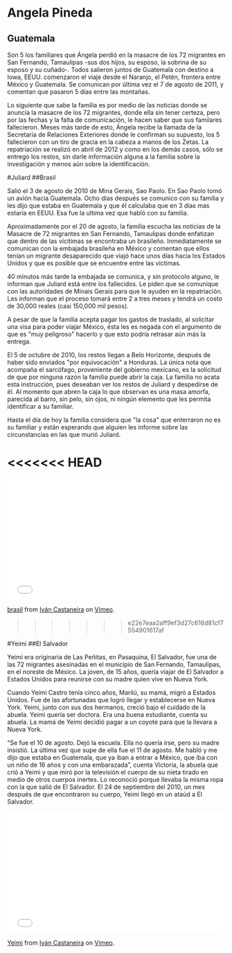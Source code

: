 <div id="bilder"></div>

# Angela Pineda
## Guatemala

Son 5 los familiares que Ángela perdió en la masacre de los 72 migrantes en San Fernando, Tamaulipas -sus dos hijos, su esposo, la sobrina de su esposo y su cuñado-.
Todos salieron juntos de Guatemala con destino a Iowa, EEUU. comenzaron el viaje desde el Naranjo, el Petén, frontera entre México y Guatemala. Se comunican por última vez el 7 de agosto de 2011, y comentan que pasaron 5 días entre las montañas.

Lo siguiente que sabe la familia es por medio de las noticias donde se anuncia la masacre de los 72 migrantes, donde ella sin tener certeza, pero por las fechas y la falta de comunicación, le hacen saber que sus familares fallecieron.
Meses más tarde de esto, Ángela recibe la llamada de la Secretaría de Relaciones Exteriores donde le confirman su supuesto, los 5 fallecieron con un tiro de gracia en la cabeza a manos de los Zetas.
La repatriación se realizó en abril de 2012 y como en los demás casos, sólo se entrego los restos, sin darle información alguna a la familia sobre la investigación y menos aún sobre la identificación.

<div id="juiliard"></div>

#Juliard 
##Brasil


Salió el 3 de agosto de 2010 de Mina Gerais, Sao Paolo. En Sao Paolo tomó un avión hacia Guatemala. Ocho días después  se comunico con su familia y les dijo que estaba en Guatemala y que él calculaba que en 3 días mas estaría en EEUU. Esa fue la ultima vez que habló con su familia.

Aproximadamente por el 20 de agosto, la familia escucha las noticias de la Masacre de 72 migrantes en San Fernando, Tamaulipas donde enfatizan que dentro de las vícitimas se encontraba un brasileño. Inmediatamente se comunican con la embajada brasileña en México y comentan que ellos tenían un migrante desaparecido que viajó hace unos días hacia los Estados Unidos y que es posible que se encuentre entre las víctimas.

40 minutos más tarde la embajada se comunica, y sin protocolo alguno, le informan que Juliard está entre los fallecidos. Le piden que se comunique con las autoridades de Minais Gerais para que le ayuden en la repatriación. Les informan que el proceso tomará entre 2 a tres meses y tendrá un costo de 30,000 reales (casi 150,000 mil pesos).

A pesar de que la familia acepta pagar los gastos de traslado, al solicitar una visa para poder viajar México, ésta les es negada con el argumento de que es "muy peligroso" hacerlo y que esto podría retrasar aún más la entrega.

El 5 de octubre de 2010, los restos llegan a Belo Horizonte, después de haber sido enviados "por equivocación" a Honduras. La única nota que acompaña el sarcófago, proveniente del gobierno mexicano, es la solicitud de que por ninguna razón la familia puede abrir la caja. La familia no acata esta instrucción, pues deseaban ver los restos de Juliard y despedirse de él. Al momento que abren la caja lo que observan es una masa amorfa, parecida al barro, sin pelo, sin ojos, ni ningún elemento que les permita identificar a su familiar.

Hasta el día de hoy la familia considera que "la cosa" que enterraron no es su familiar y están esperando que alguien les informe sobre las circunstancias en las que murió Juliard.

<<<<<<< HEAD
=======

<div class="video-wrapper">
  <iframe src="//player.vimeo.com/video/91177241" width="500" height="281" frameborder="0" webkitallowfullscreen mozallowfullscreen allowfullscreen></iframe> <p><a href="http://vimeo.com/91177241">brasil</a> from <a href="http://vimeo.com/ivancastaneira">Iv&aacute;n Castaneira</a> on <a href="https://vimeo.com">Vimeo</a>.</p>
</div>


>>>>>>> e22e7eaa2aff9ef3d27c616d81cf7554901617af
<div id="yeimi"></div>

#Yeimi
##El Salvador

Yeimi era originaria de  Las Peñitas, en Pasaquina, El Salvador, fue una de las 72 migrantes asesinadas en el municipio de San Fernando, Tamaulipas, en el noreste de México. La joven, de 15 años, quería viajar de El Salvador a Estados Unidos para reunirse con su madre quien vive en Nueva York. 

Cuando Yeimi Castro tenía cinco años, Marilú, su mamá, migró a Estados Unidos. Fue de las afortunadas que logró llegar y establecerse en Nueva York. Yeimi, junto con sus dos hermanos, creció bajo el cuidado de la abuela. Yeimi quería ser doctora. Era una buena estudiante, cuenta su abuela. La mamá de Yeimi decidió pagar a un coyote para que la llevara a Nueva York.


“Se fue el 10 de agosto. Dejó la escuela. Ella no quería irse, pero su madre insistió. La última vez que supe de ella fue el 11 de agosto. Me habló y me dijo que estaba en Guatemala, que ya iban a entrar a México, que iba con un niño de 16 años y con una embarazada”, cuenta Victoria, la abuela que crió a Yeimi y que miró por la televisión el cuerpo de su nieta tirado en medio de otros cuerpos inertes. Lo reconoció porque llevaba la misma ropa con la que salió de El Salvador. 
El 24 de septiembre del 2010, un mes después de que encontraron su cuerpo, Yeimi llegó en un ataúd a El Salvador. 


<div class="video-wrapper">
  <iframe src="//player.vimeo.com/video/91108191" width="500" height="281" frameborder="0" webkitallowfullscreen mozallowfullscreen allowfullscreen></iframe> <p><a href="http://vimeo.com/91108191">Yeimi</a> from <a href="http://vimeo.com/ivancastaneira">Iv&aacute;n Castaneira</a> on <a href="https://vimeo.com">Vimeo</a>.</p>
</div>

